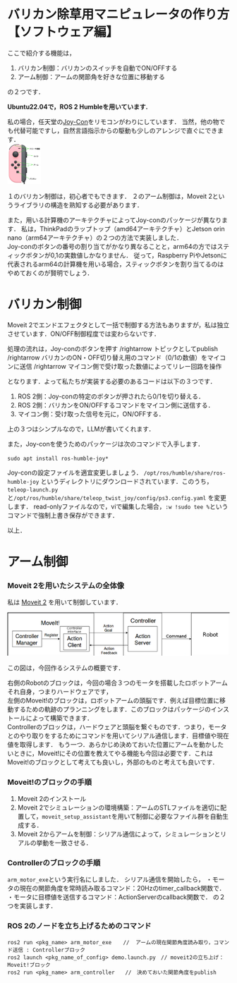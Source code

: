# バリカン除草用マニピュレータの作り方【ソフトウェア編】

ここで紹介する機能は，  
1. バリカン制御：バリカンのスイッチを自動でON/OFFする
2. アーム制御：アームの関節角を好きな位置に移動する

の２つです．

**Ubuntu22.04で，ROS 2 Humbleを用いています.**

私の場合，任天堂の[Joy-Con](https://store-jp.nintendo.com/list/hardware-accessory/controller/HAC_A_JAVAF.html)をリモコンがわりにしています．
当然，他の物でも代替可能ですし，自然言語指示からの駆動も少しのアレンジで直ぐにできます．  
<img src="../img/joycon.png" alt="画像1" style="width: 15%;">


１のバリカン制御は，初心者でもできます．
２のアーム制御は，Moveit 2というライブラリの構造を熟知する必要があります．

また，用いる計算機のアーキテクチャによってJoy-conのパッケージが異なります．
私は，ThinkPadのラップトップ（amd64アーキテクチャ）とJetson orin nano（arm64アーキテクチャ）の２つの方法で実装しました．  
Joy-conのボタンの番号の割り当てがかなり異なることと，arm64の方ではスティックボタンが0,1の実数値しかなりません．
従って，Raspberry PiやJetsonに代表されるarm64の計算機を用いる場合，スティックボタンを割り当てるのはやめておくのが賢明でしょう．


# バリカン制御

Moveit 2でエンドエフェクタとして一括で制御する方法もありますが，私は独立させています．ON/OFF制御程度では変わらないです．

処理の流れは，Joy-conのボタンを押す /rightarrow トピックとしてpublish /rightarrow バリカンのON・OFF切り替え用のコマンド（0/1の数値）をマイコンに送信 
/rightarrow マイコン側で受け取った数値によってリレー回路を操作

となります．よって私たちが実装する必要のあるコードは以下の３つです．

1. ROS 2側：Joy-conの特定のボタンが押されたら0/1を切り替える．  
2. ROS 2側：バリカンをON/OFFするコマンドをマイコン側に送信する．  
3. マイコン側：受け取った信号を元に，ON/OFFする．

上の３つはシンプルなので，LLMが書いてくれます．

また，Joy-conを使うためのパッケージは次のコマンドで入手します．

`sudo apt install ros-humble-joy*`

Joy-conの設定ファイルを適宜変更しましょう．
`/opt/ros/humble/share/ros-humble-joy`
というディレクトリにダウンロードされています．このうち，`teleop-launch.py`と`/opt/ros/humble/share/teleop_twist_joy/config/ps3.config.yaml`
を変更します．
read-onlyファイルなので，viで編集した場合，`:w !sudo tee %`というコマンドで強制上書き保存ができます．

以上．


# アーム制御  

### Moveit 2を用いたシステムの全体像

私は [Moveit 2](https://moveit.picknik.ai/humble/index.html) を用いて制御しています．

![moveit](../img/moveit.png)

この図は，今回作るシステムの概要です．

右側のRobotのブロックは，今回の場合３つのモータを搭載したロボットアームそれ自身，つまりハードウェアです，  
左側のMoveit!のブロックは，ロボットアームの頭脳です．例えば目標位置に移動するための軌跡のプランニングをします．このブロックはパッケージのインストールによって構築できます．  
Controllerのブロックは，ハードウェアと頭脳を繋ぐものです．つまり，モータとのやり取りをするためにコマンドを用いてシリアル通信します．目標値や現在値を取得します．
もう一つ．あらかじめ決めておいた位置にアームを動かしたいときに，Moveit!にその位置を教えてやる機能も今回は必要です．これはMoveit!のブロックとして考えても良いし，外部のものと考えても良いです．


### Moveit!のブロックの手順

1. Moveit 2のインストール
2. Moveit 2でシミュレーションの環境構築：アームのSTLファイルを適切に配置して，`moveit_setup_assistant`を用いて制御に必要なファイル群を自動生成する．
3. Moveit 2からアームを制御：シリアル通信によって，シミュレーションとリアルの挙動を一致させる．

### Controllerのブロックの手順

`arm_motor_exe`という実行名にしました．
シリアル通信を開始したら，
・モータの現在の関節角度を常時読み取るコマンド：20Hzのtimer_callback関数で．
・モータに目標値を送信するコマンド：ActionServerのcallback関数で．
の２つを実装します．


### ROS 2のノードを立ち上げるためのコマンド

```
ros2 run <pkg_name> arm_motor_exe　  //  アームの現在関節角度読み取り，コマンド送信 : Controllerブロック
ros2 launch <pkg_name_of_config> demo.launch.py　// moveit2の立ち上げ：Moveit!ブロック
ros2 run <pkg_name> arm_controller　　//　決めておいた関節角度をpublish
```
